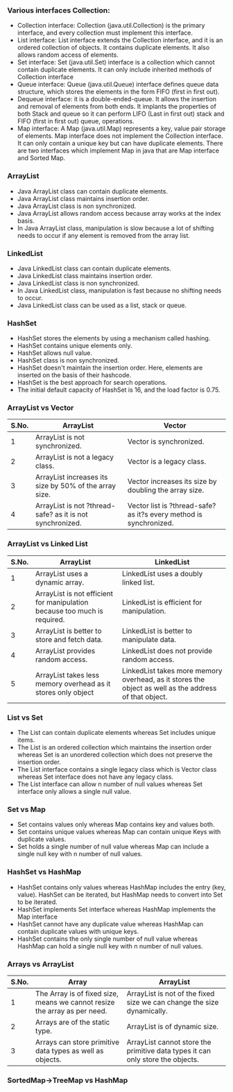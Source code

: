 ### Various interfaces Collection:

* Collection interface: Collection (java.util.Collection) is the primary interface, and every collection must implement this interface.
* List interface: List interface extends the Collection interface, and it is an ordered collection of objects. It contains duplicate elements. It also allows random access of elements.
* Set interface: Set (java.util.Set) interface is a collection which cannot contain duplicate elements. It can only include inherited methods of Collection interface
* Queue interface: Queue (java.util.Queue) interface defines queue data structure, which stores the elements in the form FIFO (first in first out).
* Dequeue interface: it is a double-ended-queue. It allows the insertion and removal of elements from both ends. It implants the properties of both Stack and queue so it can perform LIFO (Last in first out) stack and FIFO (first in first out) queue, operations.
* Map interface: A Map (java.util.Map) represents a key, value pair storage of elements. Map interface does not implement the Collection interface. It can only contain a unique key but can have duplicate elements. There are two interfaces which implement Map in java that are Map interface and Sorted Map.

### ArrayList

* Java ArrayList class can contain duplicate elements.
* Java ArrayList class maintains insertion order.
* Java ArrayList class is non synchronized.
* Java ArrayList allows random access because array works at the index basis.
* In Java ArrayList class, manipulation is slow because a lot of shifting needs to occur if any element is removed from the array list.

### LinkedList

* Java LinkedList class can contain duplicate elements.
* Java LinkedList class maintains insertion order.
* Java LinkedList class is non synchronized.
* In Java LinkedList class, manipulation is fast because no shifting needs to occur.
* Java LinkedList class can be used as a list, stack or queue.

### HashSet

* HashSet stores the elements by using a mechanism called hashing.
* HashSet contains unique elements only.
* HashSet allows null value.
* HashSet class is non synchronized.
* HashSet doesn't maintain the insertion order. Here, elements are inserted on the basis of their hashcode.
* HashSet is the best approach for search operations.
* The initial default capacity of HashSet is 16, and the load factor is 0.75.

### ArrayList vs Vector

|S.No.|	ArrayList|	Vector|
|-----|----------|--------|
|1|	ArrayList is not synchronized.|	Vector is synchronized.|
|2|	ArrayList is not a legacy class.|	Vector is a legacy class.|
|3|	ArrayList increases its size by 50% of the array size.|	Vector increases its size by doubling the array size.|
|4|	ArrayList is not ?thread-safe? as it is not synchronized.|	Vector list is ?thread-safe? as it?s every method is synchronized.|

### ArrayList vs Linked List

|S.No.|	ArrayList|	LinkedList|
|-----|----------|------------|
|1|	ArrayList uses a dynamic array.|	LinkedList uses a doubly linked list.|
|2|	ArrayList is not efficient for manipulation because too much is required.|	LinkedList is efficient for manipulation.|
|3|	ArrayList is better to store and fetch data.|	LinkedList is better to manipulate data.|
|4|	ArrayList provides random access.|	LinkedList does not provide random access.|
|5|	ArrayList takes less memory overhead as it stores only object|	LinkedList takes more memory overhead, as it stores the object as well as the address of that object.|

### List vs Set

* The List can contain duplicate elements whereas Set includes unique items.
* The List is an ordered collection which maintains the insertion order whereas Set is an unordered collection which does not preserve the insertion order.
* The List interface contains a single legacy class which is Vector class whereas Set interface does not have any legacy class.
* The List interface can allow n number of null values whereas Set interface only allows a single null value.

### Set vs Map

* Set contains values only whereas Map contains key and values both.
* Set contains unique values whereas Map can contain unique Keys with duplicate values.
* Set holds a single number of null value whereas Map can include a single null key with n number of null values.

### HashSet vs  HashMap

* HashSet contains only values whereas HashMap includes the entry (key, value). HashSet can be iterated, but HashMap needs to convert into Set to be iterated.
* HashSet implements Set interface whereas HashMap implements the Map interface
* HashSet cannot have any duplicate value whereas HashMap can contain duplicate values with unique keys.
* HashSet contains the only single number of null value whereas HashMap can hold a single null key with n number of null values.

### Arrays vs ArrayList

|S.No.|	Array|	ArrayList|
|-----|------|-----------|
|1|	The Array is of fixed size, means we cannot resize the array as per need.|	ArrayList is not of the fixed size we can change the size dynamically.|
|2|	Arrays are of the static type.|	ArrayList is of dynamic size.|
|3|	Arrays can store primitive data types as well as objects.|	ArrayList cannot store the primitive data types it can only store the objects.|

### SortedMap->TreeMap vs HashMap
